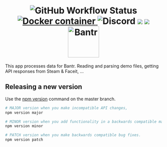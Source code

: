 <h1 align="center">
  <img alt="GitHub Workflow Status" src="https://img.shields.io/github/workflow/status/Bantr/Koyi/Node.js%20CI">
    <a href="https://quay.io/repository/bantr/koyi">
    <img alt="Docker container" src="https://quay.io/repository/bantr/koyi/status">
</a>
 <img alt="Discord" src="https://img.shields.io/discord/626436103573864448?label=Discord">
 <a href="https://codeclimate.com/github/Bantr/Koyi/test_coverage"><img src="https://api.codeclimate.com/v1/badges/43832e59644ac77ef26f/test_coverage" /></a>
 <a href="https://codeclimate.com/github/Bantr/Koyi/maintainability"><img src="https://api.codeclimate.com/v1/badges/43832e59644ac77ef26f/maintainability" /></a>
  <br>
  <a href="https//bantr.app"><img src="https://bantr.app/static/assets/bantr-icon.png" align="center" alt="Bantr" width="100"></a>
</h1>

This app processes data for Bantr. Reading and parsing demo files, getting API responses from Steam & Faceit, ...

## Releasing a new version

Use the [npm version](https://docs.npmjs.com/cli/version) command on the master branch.

```sh
# MAJOR version when you make incompatible API changes,
npm version major

# MINOR version when you add functionality in a backwards compatible manner, and
npm version minor

# PATCH version when you make backwards compatible bug fixes.
npm version patch
```
